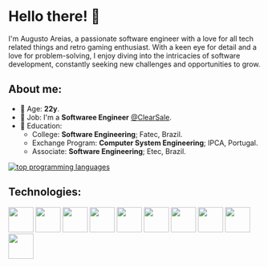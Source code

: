 # Hello there! :wave:
I'm Augusto Areias, a passionate software engineer with a love for all tech related things and retro gaming enthusiast. With a keen eye for detail and a love for problem-solving, I enjoy diving into the intricacies of software development, constantly seeking new challenges and opportunities to grow. 

## About me:
- 👴 Age: **22y**.
- 💼 Job: I'm a **Softwaree Engineer** [@ClearSale](https://www.clear.sale/?lang=en).
- 🏫 Education: 
  - College: **Software Engineering**; Fatec, Brazil.
  - Exchange Program: **Computer System Engineering**; IPCA, Portugal.
  - Associate: **Software Engineering**; Etec, Brazil.  

[![top programming languages](https://github-readme-stats.vercel.app/api/top-langs/?username=areiass36&theme=dark&custom_title=Top%20%languages&layout=compact)](https://github.com/areiass36)

## Technologies:
<div style="diplay: flex">
  <a href="dotnet"><img src="https://github.com/onemarc/tech-icons/blob/main/icons/dotnet-light.svg" width="50"></a>
  <a href="sqlserver"><img src="https://github.com/onemarc/tech-icons/blob/main/icons/mssqlserver-light.svg" width="50"></a>
  <a href="postgres"><img src="https://github.com/onemarc/tech-icons/blob/main/icons/postgressql-light.svg" width="50"></a>
  <a href="mysql"><img src="https://github.com/onemarc/tech-icons/blob/main/icons/mysql-light.svg" width="50"></a>
  <a href="angular"><img src="https://github.com/onemarc/tech-icons/blob/main/icons/angular-light.svg" width="50"></a>
  <a href="vuejs"><img src="https://github.com/onemarc/tech-icons/blob/main/icons/vuejs-light.svg" width="50"></a>
  <a href="javascript"><img src="https://github.com/onemarc/tech-icons/blob/main/icons/javascript.svg" width="50"></a>
  <a href="typescript"><img src="https://github.com/onemarc/tech-icons/blob/main/icons/typescript.svg" width="50"></a>
  <a href="node"><img src="https://github.com/onemarc/tech-icons/blob/main/icons/nodejs.svg" width="50"></a>
  <a href="azure"><img src="https://github.com/onemarc/tech-icons/blob/main/icons/azure-light.svg" width="50"></a>
</div>
